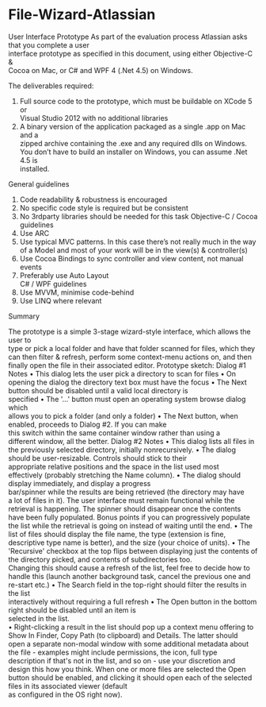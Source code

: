 File-Wizard-Atlassian
=====================


User	Interface	Prototype
As	part	of	the	evaluation	process	Atlassian	asks	that	you	complete	a	user	
interface	prototype	as	specified	in	this	document,	using	either	Objective-C	&	
Cocoa	on	Mac,	or	C#	and	WPF	4	(.Net	4.5)	on	Windows.	

The	deliverables	required:
1.  Full	source	code	to	the	prototype,	which	must	be	buildable	on		XCode	5	or	
Visual	Studio	2012	with	no	additional	libraries
2.  A	binary	version	of	the	application	packaged	as	a	single	.app	on	Mac	and	a	
zipped	archive	containing	the	.exe	and	any	required	dlls	on	Windows.	You	
don’t	have	to	build	an	installer	on	Windows,	you	can	assume	.Net	4.5	is	
installed.

General	guidelines
1.  Code	readability	&	robustness	is	encouraged
2.  No	specific	code	style	is	required	but	be	consistent
3.  No	3rdparty	libraries	should	be	needed	for	this	task
Objective-C	/	Cocoa	guidelines	
1.  Use	ARC
2.  Use	typical	MVC	patterns.	In	this	case	there’s	not	really	much	in	the	way	
of	a	Model	and	most	of	your	work	will	be	in	the	view(s)	&	controller(s)
3.  Use	Cocoa	Bindings	to	sync	controller	and	view	content,	not	manual	
events
4.  Preferably	use	Auto	Layout	
C#	/	WPF	guidelines
1.  Use	MVVM,	minimise	code-behind
2.  Use	LINQ	where	relevant


Summary

The	prototype	is	a	simple	3-stage	wizard-style	interface,	which	allows	the	user	to	
type	or	pick	a	local	folder	and	have	that	folder	scanned	for	files,	which	they	can	
then	filter	&	refresh,	perform	some	context-menu	actions	on,	and	then	finally	
open	the	file	in	their	associated	editor.	
Prototype	sketch:
Dialog	#1	Notes
•  This	dialog	lets	the	user	pick	a	directory	to	scan	for	files
•  On	opening	the	dialog	the	directory	text	box	must	have	the	focus
•  The	Next	button	should	be	disabled	until	a	valid	local	directory	is	
specified
•  The	'...'	button	must	open	an	operating	system	browse	dialog	which	
allows	you	to	pick	a	folder	(and	only	a	folder)
•  The	Next	button,	when	enabled,	proceeds	to	Dialog	#2.	If	you	can	make	
this	switch	within	the	same	container	window	rather	than	using	a	
different	window,	all	the	better.
Dialog	#2	Notes
•  This	dialog	lists	all	files	in	the	previously	selected	directory,	initially	nonrecursively.
•  The	dialog	should	be	user-resizable.	Controls	should	stick	to	their	
appropriate	relative	positions	and	the	space	in	the	list	used	most	
effectively	(probably	stretching	the	Name	column).
•  The	dialog	should	display	immediately,	and	display	a	progress	
bar/spinner	while	the	results	are	being	retrieved	(the	directory	may	have	
a	lot	of	files	in	it).	The	user	interface	must	remain	functional	while	the	
retrieval	is	happening.	The	spinner	should	disappear	once	the	contents	
have	been	fully	populated.	Bonus	points	if	you	can	progressively	populate	
the	list	while	the	retrieval	is	going	on	instead	of	waiting	until	the	end.
•  The	list	of	files	should	display	the	file	name,	the	type	(extension	is	fine,	
descriptive	type	name	is	better),	and	the	size	(your	choice	of	units).
•  The	'Recursive'	checkbox	at	the	top	flips	between	displaying	just	the	
contents	of	the	directory	picked,	and	contents	of	subdirectories	too.	
Changing	this	should	cause	a	refresh	of	the	list,	feel	free	to	decide	how	to	
handle	this	(launch	another	background	task,	cancel	the	previous	one	and	
re-start	etc.)
•  The	Search	field	in	the	top-right	should	filter	the	results	in	the	list	
interactively	without	requiring	a	full	refresh
•  The	Open	button	in	the	bottom	right	should	be	disabled	until	an	item	is	
selected	in	the	list.	
•  Right-clicking	a	result	in	the	list	should	pop	up	a	context	menu	offering	to	
Show	In	Finder,	Copy	Path	(to	clipboard)	and	Details.	The	latter	should	
open	a	separate	non-modal	window	with	some	additional	metadata	about	
the	file	-	examples	might	include	permissions,	the	icon,	full	type	
description	if	that's	not	in	the	list,	and	so	on	-	use	your	discretion	and	
design	this	how	you	think.
When	one	or	more	files	are	selected	the	Open	button	should	be	enabled,	and	
clicking	it	should	open	each	of	the	selected	files	in	its	associated	viewer	(default	
as	configured	in	the	OS	right	now).		
